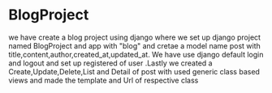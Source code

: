 # BlogProject
we have create a blog project using django where we set up django project named BlogProject and app with "blog" and cretae a model name post with title,content,author,created_at,updated_at. We have use django default login and logout and set up registered of user .Lastly we created a Create,Update,Delete,List and Detail of post with used generic class based views and made the template and Url of respective class
